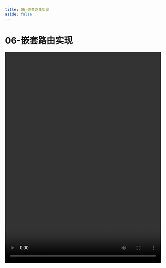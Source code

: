 ```yaml
---
title: 06-嵌套路由实现
aside: false
---
```


# 06-嵌套路由实现

<video autoplay src="http://qn.chinavanes.com/nextjs14/06-嵌套路由实现.mp4" controls controlsList="nodownload" width="100%" height="680"/>
